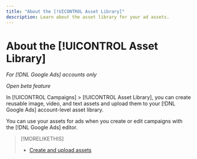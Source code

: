 ```yaml
---
title: "About the [!UICONTROL Asset Library]"
description: Learn about the asset library for your ad assets.
---
```

# About the [!UICONTROL Asset Library]

<!-- Combine with "Create" page into one page? -->

*For [!DNL Google Ads] accounts only*

*Open beta feature*

In [!UICONTROL Campaigns] > [!UICONTROL Asset Library], you can create reusable image, video, and text assets and upload them to your [!DNL Google Ads] account-level asset library.

You can use your assets for ads when you create or edit campaigns with the [!DNL Google Ads] editor.

>[!MORELIKETHIS]
>
>* [Create and upload assets](/help/search-social-commerce/campaign-management/asset-library/asset-create.md)
